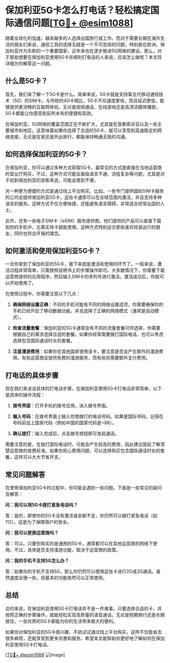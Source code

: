 # 保加利亚5G卡怎么打电话？轻松搞定国际通信问题[[TG💪+ @esim1088](https://t.me/s/esim1088)]

随着全球化的加速，越来越多的人选择出国旅行或工作。而对于需要长期在海外生活的朋友们来说，通信工具的选择无疑是一个不可忽视的问题。特别是在欧洲，保加利亚作为东欧的一个重要国家，近年来也在逐步推进5G网络的建设。那么，对于那些想要在保加利亚使用5G卡并顺利打电话的人来说，应该怎么做呢？本文将详细为你解答这一问题。

## 什么是5G卡？

首先，我们来了解一下5G卡是什么。简单来说，5G卡就是支持第五代移动通信技术（5G）的SIM卡。与传统的4G卡相比，5G卡不仅速度更快，而且延迟更低，能够提供更流畅的互联网体验。无论是视频通话、在线游戏还是高清流媒体播放，5G卡都能让你感受到前所未有的便捷和高效。

在保加利亚，5G网络的覆盖范围正在不断扩大，尤其是在首都索非亚以及一些主要城市和地区。这意味着如果你选择了合适的5G卡，就可以享受到高速稳定的网络连接，无论是在家还是外出旅行，都能保持畅通无阻的沟通。

## 如何选择保加利亚的5G卡？

在保加利亚，你可以通过多种方式获取5G卡。最常见的方式是直接在当地运营商的营业厅购买。不过，这种方式可能会面临语言不通、流程复杂等问题，尤其是对于初到保加利亚的游客来说，可能会感到不便。

另一种更为便捷的方式是通过线上平台购买。比如，一些专门提供国际SIM卡服务的公司会提供保加利亚5G卡，这些卡通常可以在全球范围内激活，并且支持多种语言的服务。这种方式不仅方便快捷，还能避免语言障碍，非常适合经常出国的人士。

此外，还有一些电子SIM卡（eSIM）服务提供商，他们提供的产品可以直接下载到你的手机中，无需实体卡就能使用。这种方式特别适合那些喜欢轻装出行的朋友，同时也符合环保的理念。

## 如何激活和使用保加利亚5G卡？

一旦你拿到了保加利亚的5G卡，接下来就是激活和使用的环节了。一般来说，激活过程非常简单，只需按照说明书上的步骤操作即可。大多数情况下，你需要下载运营商提供的应用程序，然后输入SIM卡的序列号进行激活。激活成功后，你就可以开始使用了。

在使用过程中，你需要注意以下几点：

1. **确保网络设置正确**：不同的手机可能有不同的网络设置选项，你需要确保你的手机已经开启了移动数据功能，并且选择了正确的网络模式（通常是自动模式）。
   
2. **检查流量套餐**：保加利亚的5G卡通常会有不同的流量套餐可供选择，你需要根据自己的需求选择合适的套餐。如果你经常需要拨打国际电话，也可以考虑选择包含国际通话时长的套餐。

3. **注意漫游费用**：如果你在其他国家使用该卡，要注意是否会产生额外的漫游费用。有些运营商会提供免费的漫游服务，而有些则需要额外支付费用。

## 打电话的具体步骤

现在我们来谈谈具体的打电话步骤。在保加利亚使用5G卡打电话非常简单，以下是具体的操作流程：

1. **拨号界面**：打开手机的拨号应用，进入拨号界面。
   
2. **输入号码**：在拨号界面上输入你想拨打的电话号码。如果是国际号码，记得在号码前加上国家代码（例如中国的国家代码是+86）。

3. **确认拨打**：输入完成后，点击拨号按钮即可发起通话。

需要注意的是，在拨打国际电话时，可能会产生较高的费用，因此建议提前了解清楚运营商的收费标准。如果你担心费用问题，可以选择购买包含国际通话时长的套餐，这样可以大大节省开支。

## 常见问题解答

在使用保加利亚5G卡的过程中，你可能会遇到一些问题。下面是一些常见的疑问及解答：

**问：我可以用5G卡拨打紧急电话吗？**

答：是的，即使你的5G卡没有激活或余额不足，你仍然可以拨打紧急电话（如112）。这是为了保障用户的安全。

**问：我可以更换运营商吗？**

答：可以。只要你购买的是通用的5G卡，通常都可以在其他运营商的网络下使用。不过，具体是否支持漫游功能，取决于运营商的政策。

**问：我的手机不支持5G怎么办？**

答：如果你的手机不支持5G，那么你仍然可以使用这张卡进行2G或3G通话。虽然速度会慢一些，但基本的功能依然可以正常使用。

## 总结

总的来说，在保加利亚使用5G卡打电话并不是一件难事。只要选择合适的卡，并按照正确的步骤操作，就能轻松实现高质量的语音通话。无论是短期旅行还是长期居住，一张优质的5G卡都能为你的生活带来极大的便利。

如果你对保加利亚的5G卡感兴趣，不妨试试通过线上平台购买，这样不仅能省去很多麻烦，还能享受到更多优惠和服务。希望本文能帮助你更好地了解如何在保加利亚使用5G卡打电话。

[[TG💪+ @esim1088](https://t.me/s/esim1088) ![Image](https://i.postimg.cc/4NQfJmqS/Snipaste-2025-05-13-00-14-12.png)]